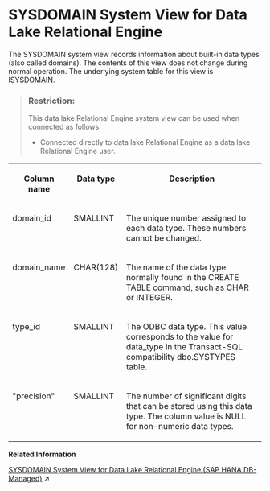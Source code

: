 <!-- loio3be7fe0b6c5f10149f74d1df7300ba44 -->

# SYSDOMAIN System View for Data Lake Relational Engine

The SYSDOMAIN system view records information about built-in data types \(also called domains\). The contents of this view does not change during normal operation. The underlying system table for this view is ISYSDOMAIN.



> ### Restriction:  
> This data lake Relational Engine system view can be used when connected as follows:
> 
> -   Connected directly to data lake Relational Engine as a data lake Relational Engine user.




<table>
<tr>
<th valign="top">

Column name



</th>
<th valign="top">

Data type



</th>
<th valign="top">

Description



</th>
</tr>
<tr>
<td valign="top">

domain\_id



</td>
<td valign="top">

SMALLINT



</td>
<td valign="top">

The unique number assigned to each data type. These numbers cannot be changed.



</td>
</tr>
<tr>
<td valign="top">

domain\_name



</td>
<td valign="top">

CHAR\(128\)



</td>
<td valign="top">

The name of the data type normally found in the CREATE TABLE command, such as CHAR or INTEGER.



</td>
</tr>
<tr>
<td valign="top">

type\_id



</td>
<td valign="top">

SMALLINT



</td>
<td valign="top">

The ODBC data type. This value corresponds to the value for data\_type in the Transact-SQL compatibility dbo.SYSTYPES table.



</td>
</tr>
<tr>
<td valign="top">

"precision"



</td>
<td valign="top">

SMALLINT



</td>
<td valign="top">

The number of significant digits that can be stored using this data type. The column value is NULL for non-numeric data types.



</td>
</tr>
</table>

**Related Information**  


[SYSDOMAIN System View for Data Lake Relational Engine (SAP HANA DB-Managed)](https://help.sap.com/viewer/a898e08b84f21015969fa437e89860c8/2023_2_QRC/en-US/6fc892a4edc44df8a31252f36cb1c8d9.html "The SYSDOMAIN system view records information about built-in data types (also called domains). The contents of this view does not change during normal operation. The underlying system table for this view is ISYSDOMAIN.") :arrow_upper_right:

